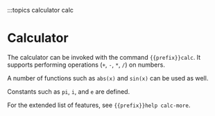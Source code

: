 :::topics calculator calc

# Calculator

The calculator can be invoked with the command `{{prefix}}calc`. It supports performing operations (`+`, `-`, `*`, `/`) on numbers.

A number of functions such as `abs(x)` and `sin(x)` can be used as well.

Constants such as `pi`, `i`, and `e` are defined.

For the extended list of features, see `{{prefix}}help calc-more`.
